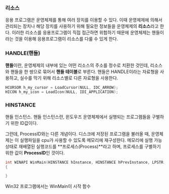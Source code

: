 ### 리소스

응용 프로그램은 운영체제를 통해 여러 장치를 이용할 수 있다. 이때 운영체제에 의해서 관리되는 장치나 해당 장치를 사용하기 위해 필요한 정보들을 운영체제의 **리소스**라고 한다.
이러한 리소스를 응용프로그램이 직접 접근하면 위험하기 때문에 운영체제는 핸들이라는 것을 이용해 응용프로그램이 리소스를 다룰 수 있게 한다.

### HANDLE(핸들)

**핸들**이란, 운영체제의 내부에 있는 어떤 리소스의 주소를 정수로 치환한 것인데, 리소스와 핸들을 한 쌍으로 묶어서 **핸들 테이블**로 부른다.
핸들은 HANDLE이라는 자료형을 사용하고, 실수를 막기 위해 리소스별로 다른 자료형을 사용한다.

```c++
HCURSOR h_my_cursor = LoadCursor(NULL, IDC_ARROW);
HICON h_my_icon = LoadIcon(NULL, IDI_APPLICATION);	
```

### HINSTANCE

핸들 인스턴스. 핸들 인스턴스란, 윈도우즈 운영체제에서 실행되는 프로그램들을 구별하기 위한 ID값이다.

그런데, ProcessID와는 다른 개념이다.
디스크에 저장된 프로그램을 불러올 때, 운영체제는 이 실행파일을 cpu가 사용할 수 있도록 메모리에 재구성한다. 메모리에 실행 가능 상태로 재배열된 실행코드를 **프로세스(Process)**라고 하며, 프로세스를 구별하기 위한 값이 **ProcessID**인 것이다.

```c++
int WINAPI WinMain(HINSTANCE hInstance, HINSTANCE hPrevInstance, LPSTR lpCmdLine, int nCmdShow)
{

}
```

Win32 프로그램에서는 WinMain이 시작 함수